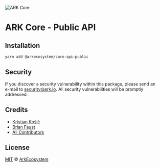 ![ARK Core](https://i.imgur.com/1aP6F2o.png)

# ARK Core - Public API

## Installation

```bash
yarn add @arkecosystem/core-api-public
```

## Security

If you discover a security vulnerability within this package, please send an e-mail to security@ark.io. All security vulnerabilities will be promptly addressed.

## Credits

- [Kristjan Košič](https://github.com/kristjank)
- [Brian Faust](https://github.com/faustbrian)
- [All Contributors](../../../../contributors)

## License

[MIT](LICENSE) © [ArkEcosystem](https://ark.io)
